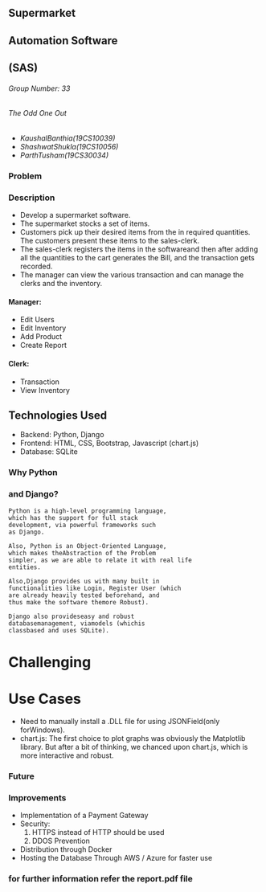 ## Supermarket

## Automation Software

## (SAS)

###### Group Number: 33

###### The Odd One Out

- _KaushalBanthia(19CS10039)_
- _ShashwatShukla(19CS10056)_
- _ParthTusham(19CS30034)_


### Problem

### Description

- Develop a supermarket software.
- The supermarket stocks a set of items.
- Customers pick up their desired items from the in
    required quantities. The customers present these
    items to the sales-clerk.
- The sales-clerk registers the items in the
    softwareand then after adding all the quantities
    to the cart generates the Bill, and the transaction
    gets recorded.
- The manager can view the various transaction
    and can manage the clerks and the inventory.

#### Manager:

- Edit Users
- Edit Inventory
- Add Product
- Create Report

#### Clerk:

- Transaction
- View Inventory


## Technologies Used

- Backend: Python, Django
- Frontend: HTML, CSS, Bootstrap, Javascript
    (chart.js)
- Database: SQLite


### Why Python

### and Django?

```
Python is a high-level programming language,
which has the support for full stack
development, via powerful frameworks such
as Django.
```
```
Also, Python is an Object-Oriented Language,
which makes theAbstraction of the Problem
simpler, as we are able to relate it with real life
entities.
```
```
Also,Django provides us with many built in
functionalities like Login, Register User (which
are already heavily tested beforehand, and
thus make the software themore Robust).
```
```
Django also provideseasy and robust
databasemanagement, viamodels (whichis
classbased and uses SQLite).
```

# Challenging

# Use Cases

- Need to manually install a .DLL file
    for using JSONField(only
    forWindows).
- chart.js: The first choice to plot
    graphs was obviously the Matplotlib
    library. But after a bit of thinking,
    we chanced upon chart.js, which is
    more interactive and robust.


### Future

### Improvements

- Implementation of a Payment
    Gateway
- Security:
    1. HTTPS instead of HTTP should be used
    2. DDOS Prevention
- Distribution through Docker
- Hosting the Database Through
    AWS / Azure for faster use



### for further information refer the report.pdf file






